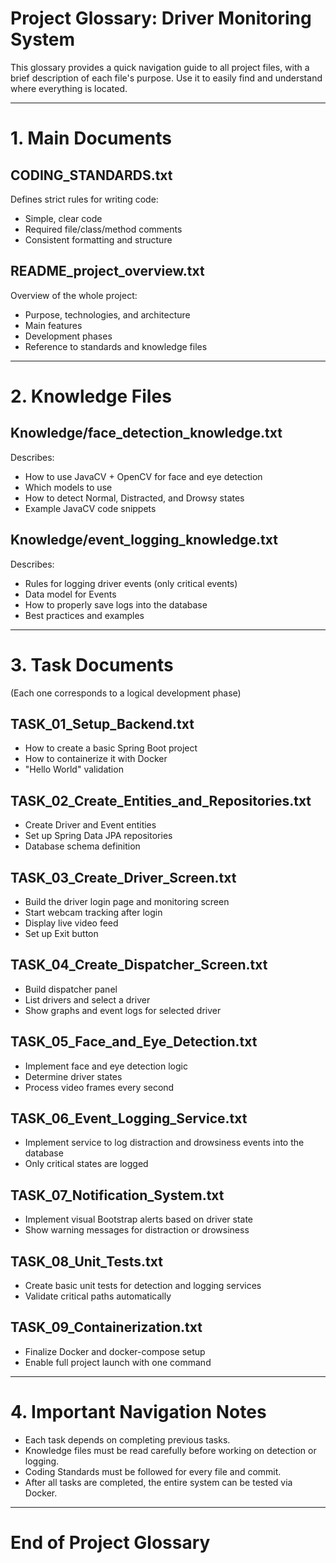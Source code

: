 # Project Glossary: Driver Monitoring System

This glossary provides a quick navigation guide to all project files, with a brief description of each file's purpose.
Use it to easily find and understand where everything is located.

---

# 1. Main Documents

## CODING_STANDARDS.txt
Defines strict rules for writing code:
- Simple, clear code
- Required file/class/method comments
- Consistent formatting and structure

## README_project_overview.txt
Overview of the whole project:
- Purpose, technologies, and architecture
- Main features
- Development phases
- Reference to standards and knowledge files

---

# 2. Knowledge Files

## Knowledge/face_detection_knowledge.txt
Describes:
- How to use JavaCV + OpenCV for face and eye detection
- Which models to use
- How to detect Normal, Distracted, and Drowsy states
- Example JavaCV code snippets

## Knowledge/event_logging_knowledge.txt
Describes:
- Rules for logging driver events (only critical events)
- Data model for Events
- How to properly save logs into the database
- Best practices and examples

---

# 3. Task Documents
(Each one corresponds to a logical development phase)

## TASK_01_Setup_Backend.txt
- How to create a basic Spring Boot project
- How to containerize it with Docker
- "Hello World" validation

## TASK_02_Create_Entities_and_Repositories.txt
- Create Driver and Event entities
- Set up Spring Data JPA repositories
- Database schema definition

## TASK_03_Create_Driver_Screen.txt
- Build the driver login page and monitoring screen
- Start webcam tracking after login
- Display live video feed
- Set up Exit button

## TASK_04_Create_Dispatcher_Screen.txt
- Build dispatcher panel
- List drivers and select a driver
- Show graphs and event logs for selected driver

## TASK_05_Face_and_Eye_Detection.txt
- Implement face and eye detection logic
- Determine driver states
- Process video frames every second

## TASK_06_Event_Logging_Service.txt
- Implement service to log distraction and drowsiness events into the database
- Only critical states are logged

## TASK_07_Notification_System.txt
- Implement visual Bootstrap alerts based on driver state
- Show warning messages for distraction or drowsiness

## TASK_08_Unit_Tests.txt
- Create basic unit tests for detection and logging services
- Validate critical paths automatically

## TASK_09_Containerization.txt
- Finalize Docker and docker-compose setup
- Enable full project launch with one command

---

# 4. Important Navigation Notes

- Each task depends on completing previous tasks.
- Knowledge files must be read carefully before working on detection or logging.
- Coding Standards must be followed for every file and commit.
- After all tasks are completed, the entire system can be tested via Docker.

---

# End of Project Glossary

